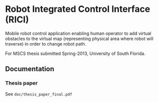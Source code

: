 # Robot Integrated Control Interface (RICI)

Mobile robot control application enabling human operator to add virtual obstacles to the virtual map (representing physical area where robot will traverse) in order to change robot path.

For MSCS thesis submitted Spring-2013, University of South Florida.


## Documentation

### Thesis paper

See `doc/thesis_paper_final.pdf`
